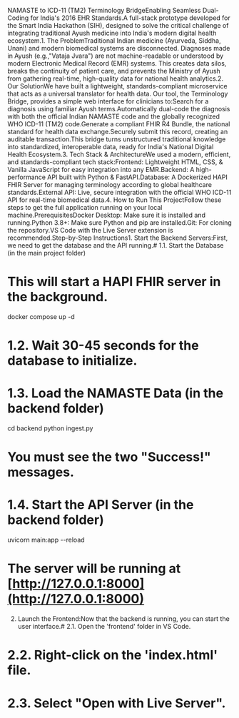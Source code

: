 NAMASTE to ICD-11 (TM2) Terminology BridgeEnabling Seamless Dual-Coding for India's 2016 EHR Standards.A full-stack prototype developed for the Smart India Hackathon (SIH), designed to solve the critical challenge of integrating traditional Ayush medicine into India's modern digital health ecosystem.1. The ProblemTraditional Indian medicine (Ayurveda, Siddha, Unani) and modern biomedical systems are disconnected. Diagnoses made in Ayush (e.g.,"Vataja Jvara") are not machine-readable or understood by modern Electronic Medical Record (EMR) systems. This creates data silos, breaks the continuity of patient care, and prevents the Ministry of Ayush from gathering real-time, high-quality data for national health analytics.2. Our SolutionWe have built a lightweight, standards-compliant microservice that acts as a universal translator for health data. Our tool, the Terminology Bridge, provides a simple web interface for clinicians to:Search for a diagnosis using familiar Ayush terms.Automatically dual-code the diagnosis with both the official Indian NAMASTE code and the globally recognized WHO ICD-11 (TM2) code.Generate a compliant FHIR R4 Bundle, the national standard for health data exchange.Securely submit this record, creating an auditable transaction.This bridge turns unstructured traditional knowledge into standardized, interoperable data, ready for India's National Digital Health Ecosystem.3. Tech Stack & ArchitectureWe used a modern, efficient, and standards-compliant tech stack:Frontend: Lightweight HTML, CSS, & Vanilla JavaScript for easy integration into any EMR.Backend: A high-performance API built with Python & FastAPI.Database: A Dockerized HAPI FHIR Server for managing terminology according to global healthcare standards.External API: Live, secure integration with the official WHO ICD-11 API for real-time biomedical data.4. How to Run This ProjectFollow these steps to get the full application running on your local machine.PrerequisitesDocker Desktop: Make sure it is installed and running.Python 3.8+: Make sure Python and pip are installed.Git: For cloning the repository.VS Code with the Live Server extension is recommended.Step-by-Step Instructions1. Start the Backend Servers:First, we need to get the database and the API running.# 1.1. Start the Database (in the main project folder)
# This will start a HAPI FHIR server in the background.
docker compose up -d

# 1.2. Wait 30-45 seconds for the database to initialize.

# 1.3. Load the NAMASTE Data (in the backend folder)
cd backend
python ingest.py 
# You must see the two "Success!" messages.

# 1.4. Start the API Server (in the backend folder)
uvicorn main:app --reload
# The server will be running at [http://127.0.0.1:8000](http://127.0.0.1:8000)
2. Launch the Frontend:Now that the backend is running, you can start the user interface.# 2.1. Open the 'frontend' folder in VS Code.

# 2.2. Right-click on the 'index.html' file.

# 2.3. Select "Open with Live Server".
